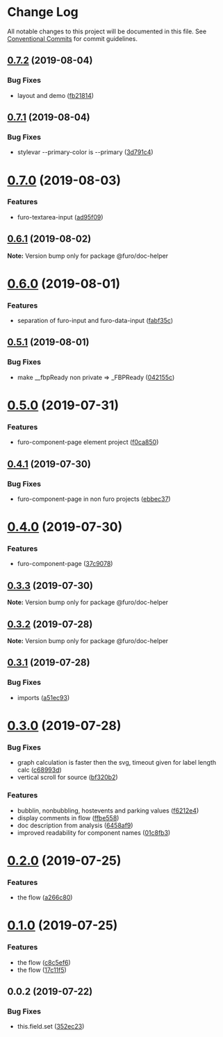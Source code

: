 # Change Log

All notable changes to this project will be documented in this file.
See [Conventional Commits](https://conventionalcommits.org) for commit guidelines.

## [0.7.2](https://github.com/veith/FuroBaseComponents/compare/@furo/doc-helper@0.7.1...@furo/doc-helper@0.7.2) (2019-08-04)


### Bug Fixes

* layout and demo ([fb21814](https://github.com/veith/FuroBaseComponents/commit/fb21814))





## [0.7.1](https://github.com/veith/FuroBaseComponents/compare/@furo/doc-helper@0.7.0...@furo/doc-helper@0.7.1) (2019-08-04)


### Bug Fixes

* stylevar --primary-color is --primary ([3d791c4](https://github.com/veith/FuroBaseComponents/commit/3d791c4))





# [0.7.0](https://github.com/veith/FuroBaseComponents/compare/@furo/doc-helper@0.6.1...@furo/doc-helper@0.7.0) (2019-08-03)


### Features

* furo-textarea-input ([ad95f09](https://github.com/veith/FuroBaseComponents/commit/ad95f09))





## [0.6.1](https://github.com/veith/FuroBaseComponents/compare/@furo/doc-helper@0.6.0...@furo/doc-helper@0.6.1) (2019-08-02)

**Note:** Version bump only for package @furo/doc-helper





# [0.6.0](https://github.com/veith/FuroBaseComponents/compare/@furo/doc-helper@0.5.1...@furo/doc-helper@0.6.0) (2019-08-01)


### Features

* separation of furo-input and furo-data-input ([fabf35c](https://github.com/veith/FuroBaseComponents/commit/fabf35c))





## [0.5.1](https://github.com/veith/FuroBaseComponents/compare/@furo/doc-helper@0.5.0...@furo/doc-helper@0.5.1) (2019-08-01)


### Bug Fixes

* make __fbpReady non private => _FBPReady ([042155c](https://github.com/veith/FuroBaseComponents/commit/042155c))





# [0.5.0](https://github.com/veith/FuroBaseComponents/compare/@furo/doc-helper@0.4.1...@furo/doc-helper@0.5.0) (2019-07-31)


### Features

* furo-component-page element project ([f0ca850](https://github.com/veith/FuroBaseComponents/commit/f0ca850))





## [0.4.1](https://github.com/veith/FuroBaseComponents/compare/@furo/doc-helper@0.4.0...@furo/doc-helper@0.4.1) (2019-07-30)


### Bug Fixes

* furo-component-page in non furo projects ([ebbec37](https://github.com/veith/FuroBaseComponents/commit/ebbec37))





# [0.4.0](https://github.com/veith/FuroBaseComponents/compare/@furo/doc-helper@0.3.3...@furo/doc-helper@0.4.0) (2019-07-30)


### Features

* furo-component-page ([37c9078](https://github.com/veith/FuroBaseComponents/commit/37c9078))





## [0.3.3](https://github.com/veith/FuroBaseComponents/compare/@furo/doc-helper@0.3.2...@furo/doc-helper@0.3.3) (2019-07-30)

**Note:** Version bump only for package @furo/doc-helper





## [0.3.2](https://github.com/veith/FuroBaseComponents/compare/@furo/doc-helper@0.3.1...@furo/doc-helper@0.3.2) (2019-07-28)

**Note:** Version bump only for package @furo/doc-helper





## [0.3.1](https://github.com/veith/FuroBaseComponents/compare/@furo/doc-helper@0.3.0...@furo/doc-helper@0.3.1) (2019-07-28)


### Bug Fixes

* imports ([a51ec93](https://github.com/veith/FuroBaseComponents/commit/a51ec93))





# [0.3.0](https://github.com/veith/FuroBaseComponents/compare/@furo/doc-helper@0.2.0...@furo/doc-helper@0.3.0) (2019-07-28)


### Bug Fixes

* graph calculation is faster then the svg, timeout given for label length calc ([c68993d](https://github.com/veith/FuroBaseComponents/commit/c68993d))
* vertical scroll for source ([bf320b2](https://github.com/veith/FuroBaseComponents/commit/bf320b2))


### Features

* bubblin, nonbubbling, hostevents and parking values ([f6212e4](https://github.com/veith/FuroBaseComponents/commit/f6212e4))
* display comments in flow ([ffbe558](https://github.com/veith/FuroBaseComponents/commit/ffbe558))
* doc description from analysis ([6458af9](https://github.com/veith/FuroBaseComponents/commit/6458af9))
* improved readability for component names ([01c8fb3](https://github.com/veith/FuroBaseComponents/commit/01c8fb3))





# [0.2.0](https://github.com/veith/FuroBaseComponents/compare/@furo/doc-helper@0.1.0...@furo/doc-helper@0.2.0) (2019-07-25)


### Features

* the flow ([a266c80](https://github.com/veith/FuroBaseComponents/commit/a266c80))





# [0.1.0](https://github.com/veith/FuroBaseComponents/compare/@furo/doc-helper@0.0.2...@furo/doc-helper@0.1.0) (2019-07-25)


### Features

* the flow ([c8c5ef6](https://github.com/veith/FuroBaseComponents/commit/c8c5ef6))
* the flow ([17c11f5](https://github.com/veith/FuroBaseComponents/commit/17c11f5))





## 0.0.2 (2019-07-22)


### Bug Fixes

* this.field.set ([352ec23](https://github.com/veith/FuroBaseComponents/commit/352ec23))
